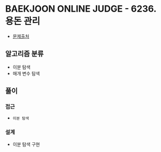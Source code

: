 # BAEKJOON ONLINE JUDGE - 6236. 용돈 관리

- [문제출처](https://www.acmicpc.net/problem/6236 '6236. 용돈 관리')

## 알고리즘 분류

- 이분 탐색
- 매개 변수 탐색

## 풀이

### 접근

- `이분 탐색`

### 설계

- 이분 탐색 구현
